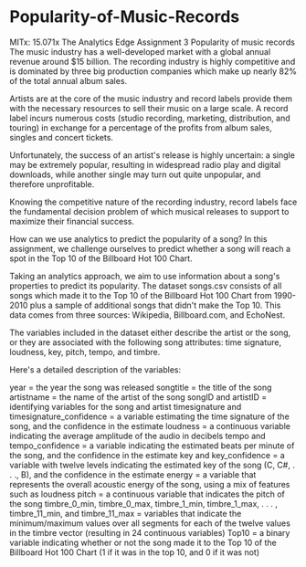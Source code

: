 # Popularity-of-Music-Records
MITx: 15.071x The Analytics Edge Assignment 3
Popularity of music records
The music industry has a well-developed market with a global annual revenue around $15 billion. The recording industry is highly competitive and is dominated by three big production companies which make up nearly 82% of the total annual album sales.

Artists are at the core of the music industry and record labels provide them with the necessary resources to sell their music on a large scale. A record label incurs numerous costs (studio recording, marketing, distribution, and touring) in exchange for a percentage of the profits from album sales, singles and concert tickets.

Unfortunately, the success of an artist's release is highly uncertain: a single may be extremely popular, resulting in widespread radio play and digital downloads, while another single may turn out quite unpopular, and therefore unprofitable.

Knowing the competitive nature of the recording industry, record labels face the fundamental decision problem of which musical releases to support to maximize their financial success.

How can we use analytics to predict the popularity of a song? In this assignment, we challenge ourselves to predict whether a song will reach a spot in the Top 10 of the Billboard Hot 100 Chart.

Taking an analytics approach, we aim to use information about a song's properties to predict its popularity. The dataset songs.csv consists of all songs which made it to the Top 10 of the Billboard Hot 100 Chart from 1990-2010 plus a sample of additional songs that didn't make the Top 10. This data comes from three sources: Wikipedia, Billboard.com, and EchoNest.

The variables included in the dataset either describe the artist or the song, or they are associated with the following song attributes: time signature, loudness, key, pitch, tempo, and timbre.

Here's a detailed description of the variables:

year = the year the song was released
songtitle = the title of the song
artistname = the name of the artist of the song
songID and artistID = identifying variables for the song and artist
timesignature and timesignature_confidence = a variable estimating the time signature of the song, and the confidence in the estimate
loudness = a continuous variable indicating the average amplitude of the audio in decibels
tempo and tempo_confidence = a variable indicating the estimated beats per minute of the song, and the confidence in the estimate
key and key_confidence = a variable with twelve levels indicating the estimated key of the song (C, C#, . . ., B), and the confidence in the estimate
energy = a variable that represents the overall acoustic energy of the song, using a mix of features such as loudness
pitch = a continuous variable that indicates the pitch of the song
timbre_0_min, timbre_0_max, timbre_1_min, timbre_1_max, . . . , timbre_11_min, and timbre_11_max = variables that indicate the minimum/maximum values over all segments for each of the twelve values in the timbre vector (resulting in 24 continuous variables)
Top10 = a binary variable indicating whether or not the song made it to the Top 10 of the Billboard Hot 100 Chart (1 if it was in the top 10, and 0 if it was not)
